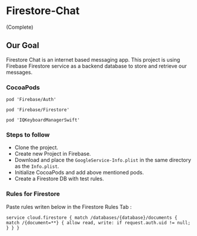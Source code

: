 # Firestore-Chat

(Complete)

## Our Goal

Firestore Chat is an internet based messaging app. This project is using Firebase Firestore service as a backend database to store and retrieve our messages.

### CocoaPods

` pod 'Firebase/Auth' `
  
` pod 'Firebase/Firestore' `

` pod 'IQKeyboardManagerSwift' `

### Steps to follow

* Clone the project.
* Create new Project in Firebase.
* Download and place the `GoogleService-Info.plist` in the same directory as the `Info.plist`.
* Initialize CocoaPods and add above mentioned pods.
* Create a Firestore DB with test rules.

### Rules for Firestore

Paste rules writen below in the Firestore Rules Tab :

`service cloud.firestore {
  match /databases/{database}/documents {
    match /{document=**} {
      allow read, write: if request.auth.uid != null;
    }
  }
}`
